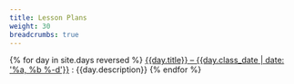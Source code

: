 ```yaml
---
title: Lesson Plans
weight: 30
breadcrumbs: true
---
```


{% for day in site.days reversed %}
[{{day.title}} – {{day.class_date | date: '%a, %b %-d'}}]({{day.url}})
: {{day.description}}
{% endfor %}
